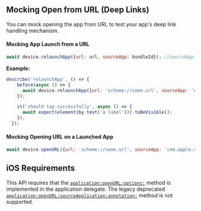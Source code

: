 ## Mocking Open from URL (Deep Links)

You can mock opening the app from URL to test your app's deep link handling mechanism.

#### Mocking App Launch from a URL

```js
await device.relaunchApp({url: url, sourceApp: bundleId}); //sourceApp is optional
```

**Example:**

```js
describe('relaunchApp', () => {
    before(async () => {
      await device.relaunchApp({url: 'scheme://some.url', sourceApp: 'com.apple.mobilesafari'});
    });

    it('should tap successfully', async () => {
      await expect(element(by.text('a label'))).toBeVisible();
    });
  });
```

#### Mocking Opening URL on a Launched App
```js
await device.openURL({url: 'scheme://some.url', sourceApp: 'com.apple.mobilesafari'});
```

## iOS Requirements

This API requires that the [`application:openURL:options:`](https://developer.apple.com/documentation/uikit/uiapplicationdelegate/1623112-application?language=objc) method is implemented in the application delegate. The legacy deprecated [`application:openURL:sourceApplication:annotation:`](https://developer.apple.com/documentation/uikit/uiapplicationdelegate/1623073-application?language=objc) method is not supported.
